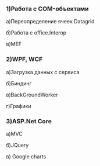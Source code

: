  
### 1)Работа с COM-объектами	
а)Переопределение ячеек Datagrid	

б)Работа с office.Interop	

в)MEF	
### 2)WPF, WCF	
а)Загрузка данных с сервиса	

б)Биндинг	

в)BackGroundWorker

г)Графики 
 ### 3)ASP.Net Core
а)MVC

б)JQuery

в) Google charts
